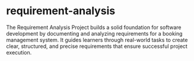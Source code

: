 # requirement-analysis
The Requirement Analysis Project builds a solid foundation for software development by documenting and analyzing requirements for a booking management system. It guides learners through real-world tasks to create clear, structured, and precise requirements that ensure successful project execution.
